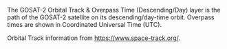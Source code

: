 The GOSAT-2 Orbital Track & Overpass Time (Descending/Day) layer is the path of the GOSAT-2 satellite on its descending/day-time orbit. Overpass times are shown in Coordinated Universal Time (UTC).

Orbital Track information from <https://www.space-track.org/>.
